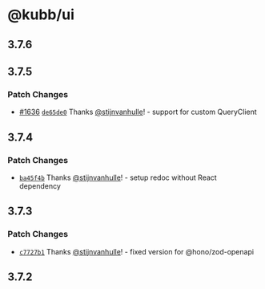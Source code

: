 # @kubb/ui

## 3.7.6

## 3.7.5

### Patch Changes

- [#1636](https://github.com/kubb-labs/kubb/pull/1636) [`de65de0`](https://github.com/kubb-labs/kubb/commit/de65de0f11faca9733f340b43875d7c72e048948) Thanks [@stijnvanhulle](https://github.com/stijnvanhulle)! - support for custom QueryClient

## 3.7.4

### Patch Changes

- [`ba45f4b`](https://github.com/kubb-labs/kubb/commit/ba45f4b23fb33a9eb549cd8f3aeacff35aca9d31) Thanks [@stijnvanhulle](https://github.com/stijnvanhulle)! - setup redoc without React dependency

## 3.7.3

### Patch Changes

- [`c7727b1`](https://github.com/kubb-labs/kubb/commit/c7727b17ca7613a2d97d1caec238029f74c030e8) Thanks [@stijnvanhulle](https://github.com/stijnvanhulle)! - fixed version for @hono/zod-openapi

## 3.7.2
